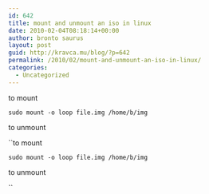 ```yaml
---
id: 642
title: mount and unmount an iso in linux
date: 2010-02-04T08:18:14+00:00
author: bronto saurus
layout: post
guid: http://kravca.mu/blog/?p=642
permalink: /2010/02/mount-and-unmount-an-iso-in-linux/
categories:
  - Uncategorized
---
```

to mount
  
`sudo mount -o loop file.img /home/b/img`
  
to unmount
  
``to mount
  
`sudo mount -o loop file.img /home/b/img`
  
to unmount
  
``